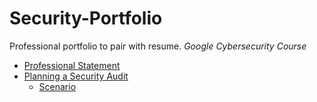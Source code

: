 # Security-Portfolio
Professional portfolio to pair with resume.
*Google Cybersecurity Course*
- [Professional Statement](https://github.com/billyjstevens/Security-Portfolio/blob/main/Professional%20Statement)
- [Planning a Security Audit](https://github.com/billyjstevens/Security-Portfolio/blob/main/Security%20Audit%20-%20Controls%20and%20compliance%20checklist.pdf)
  - [Scenario](https://github.com/billyjstevens/Security-Portfolio/blob/main/Security%20Audit%20-%20Botium%20Toys_%20Scope%2C%20goals%2C%20and%20risk%20assessment%20report.pdf)
